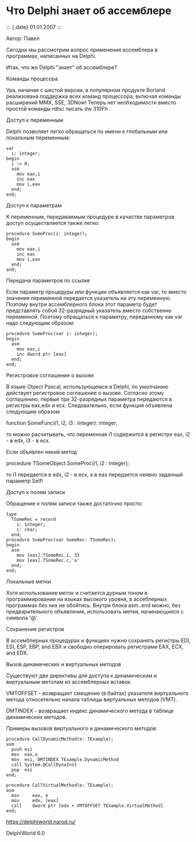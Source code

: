 Что Delphi знает об ассемблере
==============================

::: {.date}
01.01.2007
:::

Автор: Павел

Сегодня мы рассмотрим вопрос применения ассемблера в программах,
написанных на Delphi.

Итак, что же Delphi \"знает\" об ассемблере?

Команды процесора

Ура, начиная с шестой версии, в популярном продукте Borland реализована
поддержка всех команд процессора, включая команды расширений MMX, SSE,
3DNow! Теперь нет необходимости вместо простой команды rdtsc писать dw
310Fh .

Доступ к переменным

Delphi позволяет легко обращаться по имени к глобальным или локальным
переменным:

    var
      i: integer;
    begin
      i := 0;
      asm
        mov eax,i
        inc eax
        mov i,eax
      end;
    end;

Доступ к параметрам

К переменным, передаваемым процедуре в качастве параметров доступ
осуществляется также легко:

    procedure SomeProc(i: integer);
    begin
      asm
        mov eax,i
        inc eax
        mov i,eax
      end;
    and;

Передача параметров по ссылке

Если параметр процедуры или функции объявляется как var, то вместо
значения переменной передается указатель на эту переменную. Поэтому
внутри ассемблерного блока этот параметр будет представлять собой
32-разрядный указатель вместо собственно переменной. Поэтому обращаться
к параметру, переданному как var надо следующим образом:

    procedure SomeProc(var i: integer);
    begin
      asm
        mov eax,i
        inc dword ptr [eax]
      end;
    end;

Регистровое соглашение о вызове

В языке Object Pascal, использующемся в Delphi, по умолчанию действует
регистровое соглашение о вызове. Согласно этому соглашению, первые три
32-разрядных параметра передаются в регистры eax,edx и ecx.
Следовательно, если функция объявлена следующим образом

function SomeFunc(i1, i2, i3 : integer): integer;

то можно расчитывать, что переменная i1 содержится в регистре eax, i2 -
в edx, i3 - в ecx.

Если объявлен некий метод

procedure TSomeObject.SomeProc(i1, i2 : integer);

то i1 передается в edx, i2 - в ecx, а в eax передается неявно заданный
параметр Self!

Доступ к полям записи

Обращение к полям записи также достаточно просто:

    type
      TSomeRec = record
        i: integer;
        c: char;
      end;
    procedure SomeProc(var SomeRec: TSomeRec);
    begin
      asm
        mov [eax].TSomeRec.i, 33
        mov [eax].TSomeRec.c,'a'
      end;
    end;

Локальные метки

Хотя использование меток и считается дурным тоном в программировании на
языках высокого уровня, в ассеблерных программах без них не обойтись.
Внутри блока asm..end можно, без предварительного объявления,
использовать метки, начинающиеся с символа \'@\'.

Сохранение регистров

В ассемблерных процедурах и функциях нужно сохранять регистры EDI, ESI,
ESP, EBP, and EBX и свободно оперировать регистрами EAX, ECX, and EDX.

Вызов динамических и виртуальных методов

Существуют две директивы для доступа к динамическим и виртуальным
метолам из ассемблерных вставок.

VMTOFFSET - возвращает смещение (в байтах) указателя виртуального метода
относительно начала таблицы виртуальных методов (VMT).

DMTINDEX - возвращает индекс динамического метода в таблице динамических
методов.

Примеры вызовов виртуального и динамического методов:

    procedure CallDynamicMethod(e: TExample);
    asm
      push esi
      mov  eax,e
      mov  esi, DMTINDEX TExample.DynamicMethod
      call System.@CallDynaInst
      pop  esi
    end;
     
    procedure CallVirtualMethod(e: TExample);
    asm
      mov     eax, e
      mov     edx, [eax]
      call    dword ptr [edx + VMTOFFSET TExample.VirtualMethod]
    end;

<https://delphiworld.narod.ru/>

DelphiWorld 6.0
